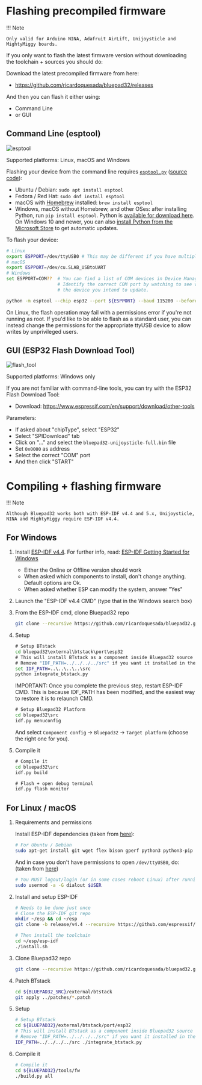 # Flashing precompiled firmware

!!! Note

    Only valid for Arduino NINA, Adafruit AirLift, Unijoysticle and MightyMiggy boards.

If you only want to flash the latest firmware version without downloading the toolchain + sources you should do:

Download the latest precompiled firmware from here:

- <https://github.com/ricardoquesada/bluepad32/releases>

And then you can flash it either using:

- Command Line
- or GUI

## Command Line (esptool)

![esptool](https://lh3.googleusercontent.com/UfYRw0D2m6DUy337fskfNYP6FA3oj_AgATe6QU3y5OvGe14DaI5amCb-rhmGliSepoFYmhvX-u5uzq5N0wChP0lr0eSOrY4YMLB__UBZ8tY8ASbw5DgI6dUX-oEt2ZpWHPLpnBdxryA=-no)

Supported platforms: Linux, macOS and Windows

Flashing your device from the command line
requires [`esptool.py`](https://docs.espressif.com/projects/esptool/en/latest/esp32/) ([source code](https://github.com/espressif/esptool)):

- Ubuntu / Debian: `sudo apt install esptool`
- Fedora / Red Hat: `sudo dnf install esptool`
- macOS with [Homebrew](https://brew.sh/) installed: `brew install esptool`
- Windows, macOS without Homebrew, and other OSes: after installing Python, run `pip install esptool`. Python
  is [available for download here](https://www.python.org/downloads/). On Windows 10 and newer, you can
  also [install Python from the Microsoft Store](https://www.microsoft.com/store/productId/9PJPW5LDXLZ5) to get
  automatic updates.

To flash your device:

``` sh
# Linux
export ESPPORT=/dev/ttyUSB0 # This may be different if you have multiple USB serial devices connected.
# macOS
export ESPPORT=/dev/cu.SLAB_USBtoUART
# Windows
set ESPPORT=COM??  # You can find a list of COM devices in Device Manager.
                   # Identify the correct COM port by watching to see which one appears when connecting
                   # the device you intend to update.

python -m esptool --chip esp32 --port ${ESPPORT} --baud 115200 --before default_reset --after hard_reset write_flash 0x0000 bluepad32-unijoysticle-full.bin
```

On Linux, the flash operation may fail with a permissions error if you're not running as root. If you'd like to be able
to flash as a standard user, you can instead change the permissions for the appropriate ttyUSB device to allow writes by
unprivileged users.

## GUI (ESP32 Flash Download Tool)

![flash_tool](https://lh3.googleusercontent.com/pw/ACtC-3c6KvmSei83mYKogxIadcq7tWamg41jsNk7pqJOpjnPhNoeN3uYjehB94wAja72mIDRNrhrWIqG0Sle1gxZHr0gANCSJyDFUcSfXMdoetUTynure2UrjRv7WkZEYnj0nqpiYJ54mwj85jDLkFrnD4jd-g=-no)

Supported platforms: Windows only

If you are not familiar with command-line tools, you can try with the ESP32 Flash Download Tool:

- Download: <https://www.espressif.com/en/support/download/other-tools>

Parameters:

- If asked about "chipType", select "ESP32"
- Select "SPIDownload" tab
- Click on "..." and select the `bluepad32-unijoysticle-full.bin` file
- Set `0x0000` as address
- Select the correct "COM" port
- And then click "START"

# Compiling + flashing firmware

!!! Note

    Although Bluepad32 works both with ESP-IDF v4.4 and 5.x, Unijoysticle, NINA and MightyMiggy require ESP-IDF v4.4.

## For Windows

1. Install [ESP-IDF v4.4][esp-idf-windows-installer]. For further info,
   read: [ESP-IDF Getting Started for Windows][esp-idf-windows-setup]

    * Either the Online or Offline version should work
    * When asked which components to install, don't change anything. Default options are Ok.
    * When asked whether ESP can modify the system, answer "Yes"

2. Launch the "ESP-IDF v4.4 CMD" (type that in the Windows search box)

3. From the ESP-IDF cmd, clone Bluepad32 repo

      ```sh
      git clone --recursive https://github.com/ricardoquesada/bluepad32.git
      ```

4. Setup

      ```cmd
      # Setup BTstack
      cd bluepad32\external\btstack\port\esp32
      # This will install BTstack as a component inside Bluepad32 source code (recommended).
      # Remove "IDF_PATH=../../../../src" if you want it installed in the ESP-IDF folder
      set IDF_PATH=..\..\..\..\src
      python integrate_btstack.py
      ```

      IMPORTANT: Once you complete the previous step, restart ESP-IDF CMD. This is because IDF_PATH
      has been modified, and the easiest way to restore it is to relaunch CMD.

      ```cmd
      # Setup Bluepad32 Platform
      cd bluepad32\src
      idf.py menuconfig
      ```

      And select `Component config` -> `Bluepad32` -> `Target platform` (choose the right one for you).

5. Compile it

      ```cmd
      # Compile it
      cd bluepad32\src
      idf.py build

      # Flash + open debug terminal
      idf.py flash monitor
      ```

[esp-idf-windows-setup]: https://docs.espressif.com/projects/esp-idf/en/latest/esp32/get-started/windows-setup.html

[esp-idf-windows-installer]: https://dl.espressif.com/dl/esp-idf/?idf=4.4

## For Linux / macOS

1. Requirements and permissions

      Install ESP-IDF dependencies (taken from [here][toolchain-deps]):

      ```sh
      # For Ubuntu / Debian
      sudo apt-get install git wget flex bison gperf python3 python3-pip python3-setuptools cmake ninja-build ccache libffi-dev libssl-dev dfu-util libusb-1.0-0
      ```

      And in case you don't have permissions to open `/dev/ttyUSB0`, do:
      (taken from [here][ttyusb0])

      ```sh
      # You MUST logout/login (or in some cases reboot Linux) after running this command
      sudo usermod -a -G dialout $USER
      ```

2. Install and setup ESP-IDF

      ```sh
      # Needs to be done just once
      # Clone the ESP-IDF git repo
      mkdir ~/esp && cd ~/esp
      git clone -b release/v4.4 --recursive https://github.com/espressif/esp-idf.git

      # Then install the toolchain
      cd ~/esp/esp-idf
      ./install.sh
      ```

3. Clone Bluepad32 repo

      ```sh
      git clone --recursive https://github.com/ricardoquesada/bluepad32.git
      ```
 
4. Patch BTstack

      ```sh
      cd ${BLUEPAD32_SRC}/external/btstack
      git apply ../patches/*.patch 
      ```

5. Setup

      ```sh
      # Setup BTstack
      cd ${BLUEPAD32}/external/btstack/port/esp32
      # This will install BTstack as a component inside Bluepad32 source code (recommended).
      # Remove "IDF_PATH=../../../../src" if you want it installed in the ESP-IDF folder
      IDF_PATH=../../../../src ./integrate_btstack.py
      ```

6. Compile it

      ```sh
      # Compile it
      cd ${BLUEPAD32}/tools/fw
      ./build.py all
      ```

[toolchain-deps]: https://docs.espressif.com/projects/esp-idf/en/latest/esp32/get-started/linux-setup.html

[ttyusb0]: https://docs.espressif.com/projects/esp-idf/en/latest/esp32/get-started/establish-serial-connection.html#linux-dialout-group
